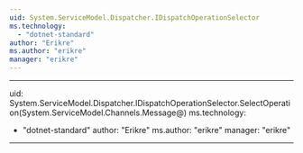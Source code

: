 ```yaml
---
uid: System.ServiceModel.Dispatcher.IDispatchOperationSelector
ms.technology: 
  - "dotnet-standard"
author: "Erikre"
ms.author: "erikre"
manager: "erikre"
---
```


---
uid: System.ServiceModel.Dispatcher.IDispatchOperationSelector.SelectOperation(System.ServiceModel.Channels.Message@)
ms.technology: 
  - "dotnet-standard"
author: "Erikre"
ms.author: "erikre"
manager: "erikre"
---
